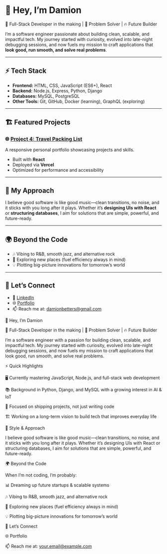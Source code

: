# 👋 Hey, I’m Damion

🚀 Full-Stack Developer in the making | 🧠 Problem Solver | 🔥 Future Builder  

I’m a software engineer passionate about building clean, scalable, and impactful tech. My journey started with curiosity, evolved into late-night debugging sessions, and now fuels my mission to craft applications that **look good, run smooth, and solve real problems**.  

---

## ⚡ Tech Stack
- **Frontend:** HTML, CSS, JavaScript (ES6+), React  
- **Backend:** Node.js, Express, Python, Django  
- **Databases:** MySQL, PostgreSQL  
- **Other Tools:** Git, GitHub, Docker (learning), GraphQL (exploring)  

---

## 🏗️ Featured Projects  

<!--- ### 🔥 [Project 1: Weather App](#)  
A sleek weather application using **open-source APIs** with a fully custom UI/UX.  
- Built with **React + Node.js**  
- Hosted on **Vercel**  
- Features geolocation and real-time data updates  

### ⚙️ [Project 2: Smart Home Lighting](#)  
A Raspberry Pi-powered smart lighting system with modular scalability.  
- IoT + Python-based backend  
- Future integration with climate control & AI  
- Focused on clean tech and automation  

### 🌐 [Project 3: Portfolio Website](#)  
A responsive personal portfolio showcasing projects and skills.  
- Built with **React + TailwindCSS**  
- Deployed via **Netlify**  
- Optimized for performance and accessibility  --->

### 🌐 [Project 4: Travel Packing List](#)  
A responsive personal portfolio showcasing projects and skills.  
- Built with **React**  
- Deployed via **Vercel**  
- Optimized for performance and accessibility  

---

## 🎨 My Approach
I believe good software is like good music—clean transitions, no noise, and it sticks with you long after it plays. Whether it’s **designing UIs with React** or **structuring databases**, I aim for solutions that are simple, powerful, and future-ready.  

---

## 🌍 Beyond the Code
- 🎶 Vibing to R&B, smooth jazz, and alternative rock  
- 🚗 Exploring new places (fuel efficiency always in mind)  
- 💡 Plotting big-picture innovations for tomorrow’s world  

---

## 🤝 Let’s Connect
- 💼 [LinkedIn](#)  
- 🌐 [Portfolio](#)  
- 📫 Reach me at: damionbetters@gmail.com



👋 Hey, I’m Damion

🚀 Full-Stack Developer in the making | 🧠 Problem Solver | 🔥 Future Builder

I’m a software engineer with a passion for building clean, scalable, and impactful tech. My journey started with curiosity, evolved into late-night debugging sessions, and now fuels my mission to craft applications that look good, run smooth, and solve real problems.

⚡ Quick Highlights

🖥️ Currently mastering JavaScript, Node.js, and full-stack web development

📚 Background in Python, Django, and MySQL with a growing interest in AI & IoT

🎯 Focused on shipping projects, not just writing code

🏗️ Working on a long-term vision to build tech that improves everyday life

🎨 Style & Approach

I believe good software is like good music—clean transitions, no noise, and it sticks with you long after it plays. Whether it’s designing UIs with React or structuring databases, I aim for solutions that are simple, powerful, and future-ready.

🌍 Beyond the Code

When I’m not coding, I’m probably:

📊 Dreaming up future startups & scalable systems

🎶 Vibing to R&B, smooth jazz, and alternative rock

🚗 Exploring new places (fuel efficiency always in mind)

💡 Plotting big-picture innovations for tomorrow’s world

🤝 Let’s Connect

🌐 Portfolio

📫 Reach me at: your.email@example.com
